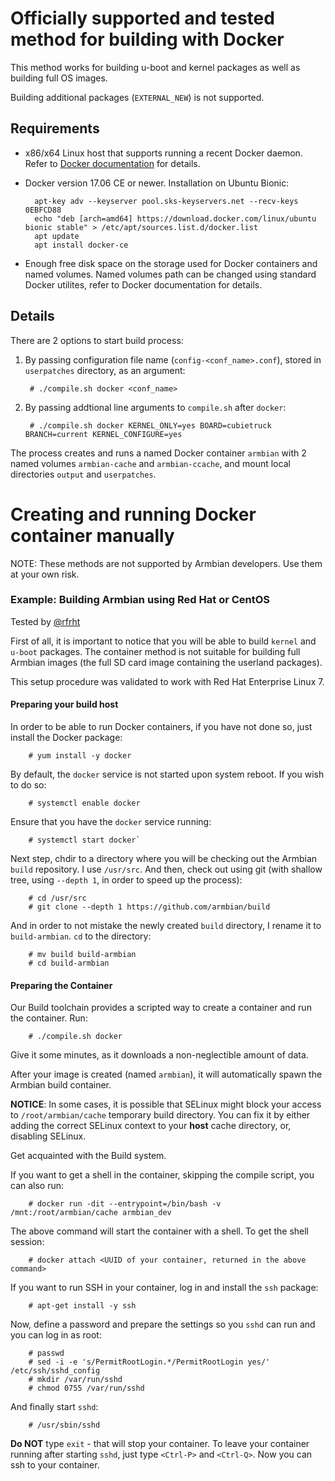 # Officially supported and tested method for building with Docker

This method works for building u-boot and kernel packages as well as building full OS images.

Building additional packages (`EXTERNAL_NEW`) is not supported.

## Requirements

- x86/x64 Linux host that supports running a recent Docker daemon. Refer to [Docker documentation](https://docs.docker.com/) for details.
- Docker version 17.06 CE or newer. Installation on Ubuntu Bionic:

		apt-key adv --keyserver pool.sks-keyservers.net --recv-keys 0EBFCD88 
		echo "deb [arch=amd64] https://download.docker.com/linux/ubuntu bionic stable" > /etc/apt/sources.list.d/docker.list
		apt update
		apt install docker-ce

- Enough free disk space on the storage used for Docker containers and named volumes. Named volumes path can be changed using standard Docker utilites,
  refer to Docker documentation for details.

## Details

There are 2 options to start build process:

1. By passing configuration file name (`config-<conf_name>.conf`), stored in `userpatches` directory, as an argument:

		# ./compile.sh docker <conf_name>

2. By passing addtional line arguments to `compile.sh` after `docker`:

		# ./compile.sh docker KERNEL_ONLY=yes BOARD=cubietruck BRANCH=current KERNEL_CONFIGURE=yes

The process creates and runs a named Docker container `armbian` with 2 named volumes `armbian-cache` and `armbian-ccache`,
and mount local directories `output` and `userpatches`.

# Creating and running Docker container manually

NOTE: These methods are not supported by Armbian developers. Use them at your own risk.

### Example: Building Armbian using Red Hat or CentOS

Tested by [@rfrht](https://github.com/rfrht)

First of all, it is important to notice that you will be able to build `kernel` and `u-boot` packages. The container method is not suitable for building full Armbian images (the full SD card image containing the userland packages).

This setup procedure was validated to work with Red Hat Enterprise Linux 7.

#### Preparing your build host

In order to be able to run Docker containers, if you have not done so, just install the Docker package:

        # yum install -y docker

By default, the `docker` service is not started upon system reboot. If you wish to do so:

        # systemctl enable docker

Ensure that you have the `docker` service running:

        # systemctl start docker`

Next step, chdir to a directory where you will be checking out the Armbian `build` repository. I use `/usr/src`. And then, check out using git (with shallow tree, using `--depth 1`, in order to speed up the process):

        # cd /usr/src
        # git clone --depth 1 https://github.com/armbian/build

And in order to not mistake the newly created `build` directory, I rename it to `build-armbian`. `cd` to the directory:

        # mv build build-armbian
        # cd build-armbian

#### Preparing the Container

Our Build toolchain provides a scripted way to create a container and run the container. Run:

        # ./compile.sh docker

Give it some minutes, as it downloads a non-neglectible amount of data.

After your image is created (named `armbian`), it will automatically spawn the Armbian build container.

**NOTICE**: In some cases, it is possible that SELinux might block your access to `/root/armbian/cache` temporary build directory. You can fix it by either adding the correct SELinux context to your **host** cache directory, or, disabling SELinux.

Get acquainted with the Build system.

If you want to get a shell in the container, skipping the compile script, you can also run:

        # docker run -dit --entrypoint=/bin/bash -v /mnt:/root/armbian/cache armbian_dev

The above command will start the container with a shell. To get the shell session:

        # docker attach <UUID of your container, returned in the above command>

If you want to run SSH in your container, log in and install the `ssh` package:

        # apt-get install -y ssh

Now, define a password and prepare the settings so you `sshd` can run and you can log in as root:

        # passwd
        # sed -i -e 's/PermitRootLogin.*/PermitRootLogin yes/' /etc/ssh/sshd_config
        # mkdir /var/run/sshd
        # chmod 0755 /var/run/sshd

And finally start `sshd`:

        # /usr/sbin/sshd

**Do NOT** type `exit` - that will stop your container. To leave your container running after starting `sshd`, just type `<Ctrl-P>` and `<Ctrl-Q>`. Now you can ssh to your container.
